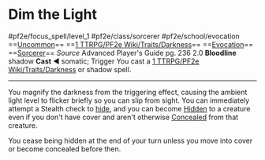 # Dim the Light
#pf2e/focus_spell/level_1 #pf2e/class/sorcerer #pf2e/school/evocation 
==[Uncommon](../../../rules/traits/uncommon.md)== ==[1 TTRPG/PF2e Wiki/Traits/Darkness](1%20TTRPG/PF2e%20Wiki/Traits/Darkness)== ==[Evocation](../../../rules/traits/evocation.md)== ==[Sorcerer](../../../rules/traits/sorcerer.md)==
*Source* Advanced Player's Guide pg. 236 2.0
**Bloodline** shadow
**Cast** ◄ somatic; Trigger You cast a [1 TTRPG/PF2e Wiki/Traits/Darkness](1%20TTRPG/PF2e%20Wiki/Traits/Darkness) or shadow spell.

---
You magnify the darkness from the triggering effect, causing the ambient light level to flicker briefly so you can slip from sight. You can immediately attempt a Stealth check to [hide](../../../rules/actions/hide.md), and you can become [Hidden](../../../Conditions/Hidden.md) to a creature even if you don't have cover and aren't otherwise [Concealed](../../../Conditions/Concealed.md) from that creature.

You cease being hidden at the end of your turn unless you move into cover or become concealed before then.